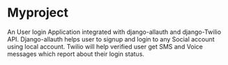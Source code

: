 # Myproject

An User login Application integrated with django-allauth and django-Twilio API.
Django-allauth helps user to signup and login to any Social account using local account.
Twilio will help verified user get SMS and Voice messages which report about their login status.  
